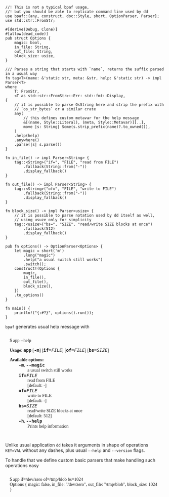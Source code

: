 ```no_run
//! This is not a typical bpaf usage,
//! but you should be able to replicate command line used by dd
use bpaf::{any, construct, doc::Style, short, OptionParser, Parser};
use std::str::FromStr;

#[derive(Debug, Clone)]
#[allow(dead_code)]
pub struct Options {
    magic: bool,
    in_file: String,
    out_file: String,
    block_size: usize,
}

/// Parses a string that starts with `name`, returns the suffix parsed in a usual way
fn tag<T>(name: &'static str, meta: &str, help: &'static str) -> impl Parser<T>
where
    T: FromStr,
    <T as std::str::FromStr>::Err: std::fmt::Display,
{
    // it is possible to parse OsString here and strip the prefix with
    // `os_str_bytes` or a similar crate
    any(
        // this defines custom metavar for the help message
        &[(name, Style::Literal), (meta, Style::Metavar)][..],
        move |s: String| Some(s.strip_prefix(name)?.to_owned()),
    )
    .help(help)
    .anywhere()
    .parse(|s| s.parse())
}

fn in_file() -> impl Parser<String> {
    tag::<String>("if=", "FILE", "read from FILE")
        .fallback(String::from("-"))
        .display_fallback()
}

fn out_file() -> impl Parser<String> {
    tag::<String>("of=", "FILE", "write to FILE")
        .fallback(String::from("-"))
        .display_fallback()
}

fn block_size() -> impl Parser<usize> {
    // it is possible to parse notation used by dd itself as well,
    // using usuze only for simplicity
    tag::<usize>("bs=", "SIZE", "read/write SIZE blocks at once")
        .fallback(512)
        .display_fallback()
}

pub fn options() -> OptionParser<Options> {
    let magic = short('m')
        .long("magic")
        .help("a usual switch still works")
        .switch();
    construct!(Options {
        magic,
        in_file(),
        out_file(),
        block_size(),
    })
    .to_options()
}

fn main() {
    println!("{:#?}", options().run());
}

```
`bpaf` generates usual help message with


<div class='bpaf-doc'>
$ app --help<br>
<p><b>Usage</b>: <tt><b>app</b></tt> [<tt><b>-m</b></tt>] [<tt><b>if=</b></tt><tt><i>FILE</i></tt>] [<tt><b>of=</b></tt><tt><i>FILE</i></tt>] [<tt><b>bs=</b></tt><tt><i>SIZE</i></tt>]</p><p><div>
<b>Available options:</b></div><dl><dt><tt><b>-m</b></tt>, <tt><b>--magic</b></tt></dt>
<dd>a usual switch still works</dd>
<dt><tt><b>if=</b></tt><tt><i>FILE</i></tt></dt>
<dd>read from FILE</dd>
<dt></dt>
<dd>[default: -]</dd>
<dt><tt><b>of=</b></tt><tt><i>FILE</i></tt></dt>
<dd>write to FILE</dd>
<dt></dt>
<dd>[default: -]</dd>
<dt><tt><b>bs=</b></tt><tt><i>SIZE</i></tt></dt>
<dd>read/write SIZE blocks at once</dd>
<dt></dt>
<dd>[default: 512]</dd>
<dt><tt><b>-h</b></tt>, <tt><b>--help</b></tt></dt>
<dd>Prints help information</dd>
</dl>
</p>
<style>
div.bpaf-doc {
    padding: 14px;
    background-color:var(--code-block-background-color);
    font-family: mono;
    margin-bottom: 0.75em;
}
div.bpaf-doc dt { margin-left: 1em; }
div.bpaf-doc dd { margin-left: 3em; }
div.bpaf-doc dl { margin-top: 0; padding-left: 1em; }
div.bpaf-doc  { padding-left: 1em; }
</style>
</div>


Unlike usual application `dd` takes it arguments in shape of operations
`KEY=VAL` without any dashes, plus usual `--help` and `--version` flags.

To handle that we define custom basic parsers that make handling such operations easy


<div class='bpaf-doc'>
$ app if=/dev/zero of=/tmp/blob bs=1024<br>
Options { magic: false, in_file: "/dev/zero", out_file: "/tmp/blob", block_size: 1024 }
</div>

